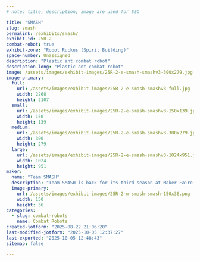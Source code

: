 ```yaml
---
# note: title, description, image are used for SEO

title: "SMASH"
slug: smash
permalink: /exhibits/smash/
exhibit-id: 25R-2
combat-robot: true
exhibit-zone: "Robot Ruckus (Spirit Building)"
space-number: Unassigned
description: "Plastic ant combat robot"
description-long: "Plastic ant combat robot"
image: /assets/images/exhibit-images/25R-2-e-smash-smashv3-300x279.jpg
image-primary: 
  full:
    url: /assets/images/exhibit-images/25R-2-e-smash-smashv3-full.jpg
    width: 2268
    height: 2107
  small:
    url: /assets/images/exhibit-images/25R-2-e-smash-smashv3-150x139.jpg
    width: 150
    height: 139
  medium:
    url: /assets/images/exhibit-images/25R-2-e-smash-smashv3-300x279.jpg
    width: 300
    height: 279
  large:
    url: /assets/images/exhibit-images/25R-2-e-smash-smashv3-1024x951.jpg
    width: 1024
    height: 951
maker: 
  name: "Team SMASH"
  description: "Team SMASH is back for its third season at Maker Faire!"
  image-primary:
    url: /assets/images/exhibit-images/25R-2-m-smash-smash-150x36.png
    width: 150
    height: 36
categories: 
  - slug: combat-robots
    name: Combat Robots
created-jotform: "2025-08-22 21:06:20"
last-modified-jotform: "2025-10-05 12:37:27"
last-exported: "2025-10-05 12:48:43"
sitemap: false

---
```

